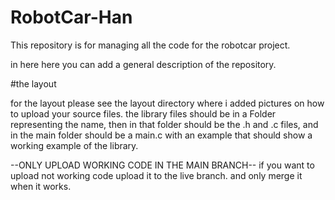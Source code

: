 # RobotCar-Han
This repository is for managing all the code for the robotcar project.

in here here you can add a general description of the repository.

#the layout

for the layout please see the layout directory where i added pictures on how to upload your source files.
the library files should be in a Folder representing the name, then in that folder should be the .h and .c files,
and in the main folder should be a main.c with an example that should show a working example of the library.

--ONLY UPLOAD WORKING CODE IN THE MAIN  BRANCH--
if you want to upload not working code upload it to the live branch. and only merge it when it works.
